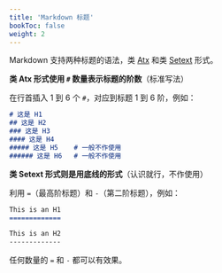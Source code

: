 ```yaml
---
title: 'Markdown 标题'
bookToc: false
weight: 2
---
```


Markdown 支持两种标题的语法，类 [Atx](http://www.aaronsw.com/2002/atx/) 和类 [Setext](http://docutils.sourceforge.net/mirror/setext.html) 形式。

**类 Atx 形式使用 `#` 数量表示标题的阶数**（标准写法）

在行首插入 1 到 6 个 `#`，对应到标题 1 到 6 阶，例如：

```markdown
# 这是 H1
## 这是 H2
### 这是 H3
#### 这是 H4
##### 这是 H5    # 一般不作使用
###### 这是 H6   # 一般不作使用
```

**类 Setext 形式则是用底线的形式**（认识就行，不作使用）

利用 `=`（最高阶标题）和 `-`（第二阶标题），例如：

```markdown
This is an H1
=============

This is an H2
-------------
```

任何数量的 `=` 和 `-` 都可以有效果。